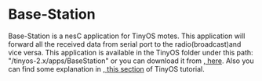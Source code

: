 # Base-Station #

Base-Station is a nesC application for TinyOS motes. This application will forward all the received data from serial port to the radio(broadcast)and  vice versa.
This application is available in the TinyOS folder under this path: "/tinyos-2.x/apps/BaseStation" or you can download it from [, here](http://www.tinyos.net/tinyos-2.x/apps/BaseStation/). Also you can find some explanation in [, this section](http://tinyos.stanford.edu/tinyos-wiki/index.php/Mote-PC_serial_communication_and_SerialForwarder_(TOS_2.1.1_and_later)#BaseStation_and_net.tinyos.tools.Listen) of TinyOS tutorial.